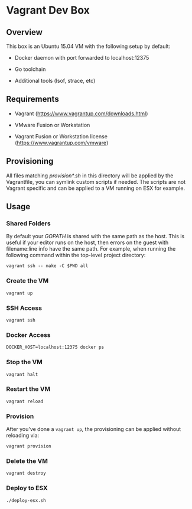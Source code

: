 # Vagrant Dev Box

## Overview

This box is an Ubuntu 15.04 VM with the following setup by default:

* Docker daemon with port forwarded to localhost:12375

* Go toolchain

* Additional tools (lsof, strace, etc)

## Requirements

* Vagrant (https://www.vagrantup.com/downloads.html)

* VMware Fusion or Workstation

* Vagrant Fusion or Workstation license (https://www.vagrantup.com/vmware)

## Provisioning

All files matching _provision*.sh_ in this directory will be applied by the Vagrantfile, you can symlink custom scripts
if needed.  The scripts are not Vagrant specific and can be applied to a VM running on ESX for example.

## Usage

### Shared Folders

By default your *GOPATH* is shared with the same path as the host.  This is useful if your editor runs
on the host, then errors on the guest with filename:line info have the same path.  For example, when running the
following command within the top-level project directory:

``` shell
vagrant ssh -- make -C $PWD all
```

### Create the VM

``` shell
vagrant up
```

### SSH Access

``` shell
vagrant ssh
```

### Docker Access

``` shell
DOCKER_HOST=localhost:12375 docker ps
```

### Stop the VM

``` shell
vagrant halt
```

### Restart the VM

``` shell
vagrant reload
```

### Provision

After you've done a `vagrant up`, the provisioning can be applied without reloading via:

``` shell
vagrant provision
```

### Delete the VM

``` shell
vagrant destroy
```

### Deploy to ESX

``` shell
./deploy-esx.sh
```
